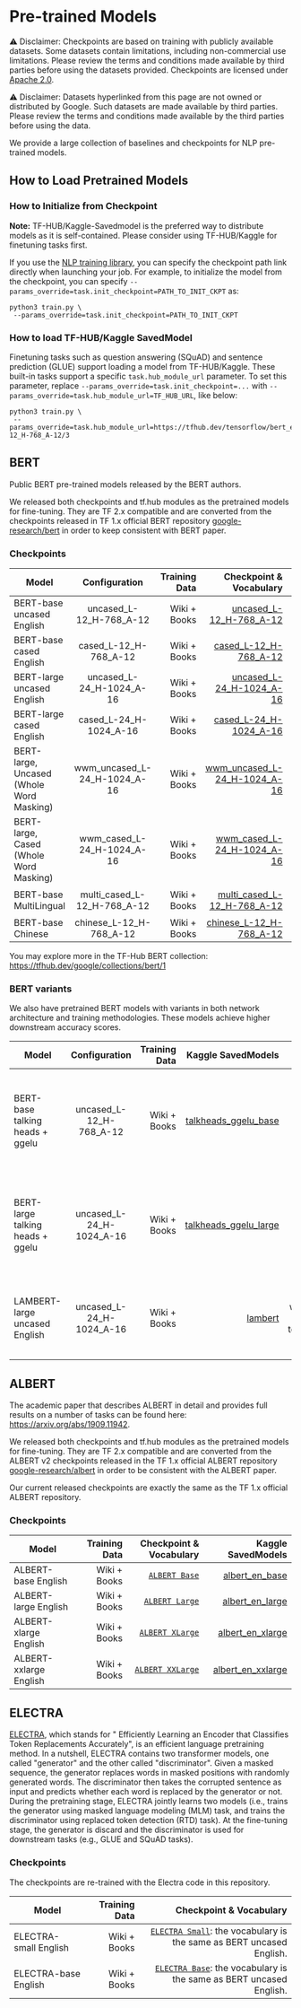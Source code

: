 # Pre-trained Models

⚠️ Disclaimer: Checkpoints are based on training with publicly available datasets.
Some datasets contain limitations, including non-commercial use limitations. Please review the terms and conditions made available by third parties before using
the datasets provided. Checkpoints are licensed under
[Apache 2.0](https://github.com/tensorflow/models/blob/master/LICENSE).

⚠️ Disclaimer: Datasets hyperlinked from this page are not owned or distributed
by Google. Such datasets are made available by third parties. Please review the
terms and conditions made available by the third parties before using the data.

We provide a large collection of baselines and checkpoints for NLP pre-trained
models.

## How to Load Pretrained Models

### How to Initialize from Checkpoint

**Note:** TF-HUB/Kaggle-Savedmodel is the preferred way to distribute models as it is
self-contained. Please consider using TF-HUB/Kaggle for finetuning tasks first.

If you use the [NLP training library](train.md),
you can specify the checkpoint path link directly when launching your job. For
example, to initialize the model from the checkpoint, you can specify
`--params_override=task.init_checkpoint=PATH_TO_INIT_CKPT` as:

```
python3 train.py \
 --params_override=task.init_checkpoint=PATH_TO_INIT_CKPT
```

### How to load TF-HUB/Kaggle SavedModel

Finetuning tasks such as question answering (SQuAD) and sentence
prediction (GLUE) support loading a model from TF-HUB/Kaggle. These built-in tasks
support a specific `task.hub_module_url` parameter. To set this parameter,
replace `--params_override=task.init_checkpoint=...` with
`--params_override=task.hub_module_url=TF_HUB_URL`, like below:

```
python3 train.py \
 --params_override=task.hub_module_url=https://tfhub.dev/tensorflow/bert_en_uncased_L-12_H-768_A-12/3
```

## BERT

Public BERT pre-trained models released by the BERT authors.

We released both checkpoints and tf.hub modules as the pretrained models for
fine-tuning. They are TF 2.x compatible and are converted from the checkpoints
released in TF 1.x official BERT repository
[google-research/bert](https://github.com/google-research/bert)
in order to keep consistent with BERT paper.

### Checkpoints

Model                                    | Configuration                | Training Data | Checkpoint & Vocabulary | Kaggle SavedModels
---------------------------------------- | :--------------------------: | ------------: | ----------------------: | ------:
BERT-base uncased English                | uncased_L-12_H-768_A-12      | Wiki + Books  | [uncased_L-12_H-768_A-12](https://storage.googleapis.com/tf_model_garden/nlp/bert/v3/uncased_L-12_H-768_A-12.tar.gz) | [`BERT-Base, Uncased`](https://tfhub.dev/tensorflow/bert_en_uncased_L-12_H-768_A-12/)
BERT-base cased English                  | cased_L-12_H-768_A-12        | Wiki + Books  | [cased_L-12_H-768_A-12](https://storage.googleapis.com/tf_model_garden/nlp/bert/v3/cased_L-12_H-768_A-12.tar.gz) | [`BERT-Base, Cased`](https://tfhub.dev/tensorflow/bert_en_cased_L-12_H-768_A-12/)
BERT-large uncased English               | uncased_L-24_H-1024_A-16     | Wiki + Books  | [uncased_L-24_H-1024_A-16](https://storage.googleapis.com/tf_model_garden/nlp/bert/v3/uncased_L-24_H-1024_A-16.tar.gz) | [`BERT-Large, Uncased`](https://tfhub.dev/tensorflow/bert_en_uncased_L-24_H-1024_A-16/)
BERT-large cased English                  | cased_L-24_H-1024_A-16       | Wiki + Books  | [cased_L-24_H-1024_A-16](https://storage.googleapis.com/tf_model_garden/nlp/bert/v3/cased_L-24_H-1024_A-16.tar.gz) | [`BERT-Large, Cased`](https://tfhub.dev/tensorflow/bert_en_cased_L-24_H-1024_A-16/)
BERT-large, Uncased (Whole Word Masking) | wwm_uncased_L-24_H-1024_A-16 | Wiki + Books  | [wwm_uncased_L-24_H-1024_A-16](https://storage.googleapis.com/tf_model_garden/nlp/bert/v3/wwm_uncased_L-24_H-1024_A-16.tar.gz) | [`BERT-Large, Uncased (Whole Word Masking)`](https://tfhub.dev/tensorflow/bert_en_wwm_uncased_L-24_H-1024_A-16/)
BERT-large, Cased (Whole Word Masking)   | wwm_cased_L-24_H-1024_A-16   | Wiki + Books  | [wwm_cased_L-24_H-1024_A-16](https://storage.googleapis.com/tf_model_garden/nlp/bert/v3/wwm_cased_L-24_H-1024_A-16.tar.gz) | [`BERT-Large, Cased (Whole Word Masking)`](https://tfhub.dev/tensorflow/bert_en_wwm_cased_L-24_H-1024_A-16/)
BERT-base MultiLingual                   | multi_cased_L-12_H-768_A-12  | Wiki + Books  | [multi_cased_L-12_H-768_A-12](https://storage.googleapis.com/tf_model_garden/nlp/bert/v3/multi_cased_L-12_H-768_A-12.tar.gz) | [`BERT-Base, Multilingual Cased`](https://tfhub.dev/tensorflow/bert_multi_cased_L-12_H-768_A-12/)
BERT-base Chinese                        | chinese_L-12_H-768_A-12      | Wiki + Books  | [chinese_L-12_H-768_A-12](https://storage.googleapis.com/tf_model_garden/nlp/bert/v3/chinese_L-12_H-768_A-12.tar.gz) | [`BERT-Base, Chinese`](https://tfhub.dev/tensorflow/bert_zh_L-12_H-768_A-12/)

You may explore more in the TF-Hub BERT collection:
https://tfhub.dev/google/collections/bert/1

### BERT variants

We also have pretrained BERT models with variants in both network architecture
and training methodologies. These models achieve higher downstream accuracy
scores.

Model                            | Configuration            | Training Data            | Kaggle SavedModels                                                                    | Comment
-------------------------------- | :----------------------: | -----------------------: | ------------------------------------------------------------------------------------: | ------:
BERT-base talking heads + ggelu  | uncased_L-12_H-768_A-12  | Wiki + Books   | [talkheads_ggelu_base](https://tfhub.dev/tensorflow/talkheads_ggelu_bert_en_base/1)   | BERT-base trained with [talking heads attention](https://arxiv.org/abs/2003.02436) and [gated GeLU](https://arxiv.org/abs/2002.05202).
BERT-large talking heads + ggelu | uncased_L-24_H-1024_A-16 | Wiki + Books  | [talkheads_ggelu_large](https://tfhub.dev/tensorflow/talkheads_ggelu_bert_en_large/1) | BERT-large trained with [talking heads attention](https://arxiv.org/abs/2003.02436) and [gated GeLU](https://arxiv.org/abs/2002.05202).
LAMBERT-large uncased English    | uncased_L-24_H-1024_A-16 | Wiki + Books  | [lambert](https://tfhub.dev/tensorflow/lambert_en_uncased_L-24_H-1024_A-16/1)         | BERT trained with LAMB and techniques from RoBERTa.

## ALBERT

The academic paper that describes ALBERT in detail and provides full results on
a number of tasks can be found here: https://arxiv.org/abs/1909.11942.

We released both checkpoints and tf.hub modules as the pretrained models for
fine-tuning. They are TF 2.x compatible and are converted from the ALBERT v2
checkpoints released in the TF 1.x official ALBERT repository
[google-research/albert](https://github.com/google-research/albert)
in order to be consistent with the ALBERT paper.

Our current released checkpoints are exactly the same as the TF 1.x official
ALBERT repository.

### Checkpoints

Model                                    | Training Data | Checkpoint & Vocabulary | Kaggle SavedModels
---------------------------------------- | ------------: | ----------------------: | ------:
ALBERT-base English               |  Wiki + Books  | [`ALBERT Base`](https://storage.googleapis.com/tf_model_garden/nlp/albert/albert_base.tar.gz) | [albert_en_base](https://tfhub.dev/tensorflow/albert_en_base/3)
ALBERT-large English               |  Wiki + Books  | [`ALBERT Large`](https://storage.googleapis.com/tf_model_garden/nlp/albert/albert_large.tar.gz) | [albert_en_large](https://tfhub.dev/tensorflow/albert_en_large/3)
ALBERT-xlarge English               |  Wiki + Books  | [`ALBERT XLarge`](https://storage.googleapis.com/tf_model_garden/nlp/albert/albert_xlarge.tar.gz) | [albert_en_xlarge](https://tfhub.dev/tensorflow/albert_en_xlarge/3)
ALBERT-xxlarge English               |  Wiki + Books  | [`ALBERT XXLarge`](https://storage.googleapis.com/tf_model_garden/nlp/albert/albert_xxlarge.tar.gz) | [albert_en_xxlarge](https://tfhub.dev/tensorflow/albert_en_xxlarge/3)


## ELECTRA

[ELECTRA](https://arxiv.org/abs/2003.10555), which stands for " Efficiently
Learning an Encoder that Classifies Token Replacements Accurately", is an
efficient language pretraining method. In a nutshell, ELECTRA contains two
transformer models, one called "generator" and the other called "discriminator".
Given a masked sequence, the generator replaces words in masked positions with
randomly generated words. The discriminator then takes the corrupted sentence as
input and predicts whether each word is replaced by the generator or not. During
the pretraining stage, ELECTRA jointly learns two models (i.e., trains the
generator using masked language modeling (MLM) task, and trains the
discriminator using replaced token detection (RTD) task). At the fine-tuning
stage, the generator is discard and the discriminator is used for downstream
tasks (e.g., GLUE and SQuAD tasks).

### Checkpoints

The checkpoints are re-trained with the Electra code in this repository.

Model                                    | Training Data | Checkpoint & Vocabulary
---------------------------------------- | ------------: | ----------------------:
ELECTRA-small English               |  Wiki + Books  | [`ELECTRA Small`](https://storage.googleapis.com/tf_model_garden/nlp/electra/small.tar.gz): the vocabulary is the same as BERT uncased English.
ELECTRA-base English               |  Wiki + Books  | [`ELECTRA Base`](https://storage.googleapis.com/tf_model_garden/nlp/electra/base.tar.gz): the vocabulary is the same as BERT uncased English.
